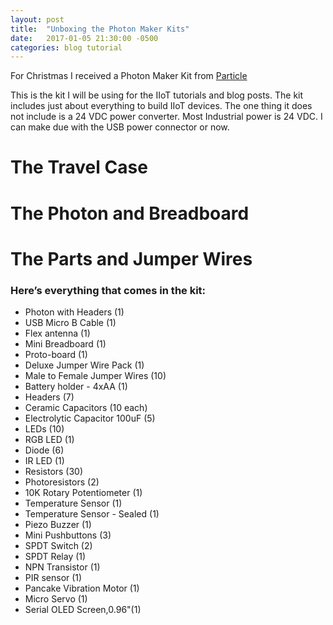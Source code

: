 ```yaml
---
layout: post
title:  "Unboxing the Photon Maker Kits"
date:   2017-01-05 21:30:00 -0500
categories: blog tutorial
---
```

For Christmas I received a Photon Maker Kit from [Particle](https://www.particle.io/)

This is the kit I will be using for the IIoT tutorials and blog posts. The kit includes just about everything to build IIoT devices. The one thing it does not include is a 24 VDC power converter. Most Industrial power is 24 VDC. I can make due with the USB power connector or now.

# The Travel Case
<amp-img width="600" height="450" alt="Unboxing the Photon Maker kit from Particle" layout="responsive" src="{{ site.baseurl }}/img/photon-maker-kit-02.jpg "></amp-img>

<amp-img width="600" height="450" alt="Unboxing the Photon Maker kit from Particle" layout="responsive" src="{{ site.baseurl }}/img/photon-maker-kit-01.jpg "></amp-img>

# The Photon and Breadboard

<amp-img width="600" height="450" alt="Unboxing the Photon Maker kit from Particle" layout="responsive" src="{{ site.baseurl }}/img/photon-maker-kit-photon-02.jpg "></amp-img>

<amp-img width="600" height="450" alt="Unboxing the Photon Maker kit from Particle" layout="responsive" src="{{ site.baseurl }}/img/photon-maker-kit-photon-01.jpg "></amp-img>

# The Parts and Jumper Wires

<amp-img width="600" height="450" alt="Unboxing the Photon Maker kit from Particle" layout="responsive" src="{{ site.baseurl }}/img/photon-maker-kit-parts-02.jpg "></amp-img>

<amp-img width="600" height="450" alt="Unboxing the Photon Maker kit from Particle" layout="responsive" src="{{ site.baseurl }}/img/photon-maker-kit-parts-01.jpg "></amp-img>

### Here’s everything that comes in the kit:

* Photon with Headers (1)
* USB Micro B Cable (1)
* Flex antenna (1)
* Mini Breadboard (1)
* Proto-board (1)
* Deluxe Jumper Wire Pack (1)
* Male to Female Jumper Wires (10)
* Battery holder - 4xAA (1)
* Headers (7)
* Ceramic Capacitors (10 each)
* Electrolytic Capacitor 100uF (5)
* LEDs (10)
* RGB LED (1)
* Diode (6)
* IR LED (1)
* Resistors (30)
* Photoresistors (2)
* 10K Rotary Potentiometer (1)
* Temperature Sensor (1)
* Temperature Sensor - Sealed (1)
* Piezo Buzzer (1)
* Mini Pushbuttons (3)
* SPDT Switch (2)
* SPDT Relay (1)
* NPN Transistor (1)
* PIR sensor (1)
* Pancake Vibration Motor (1)
* Micro Servo (1)
* Serial OLED Screen,0.96"(1)
